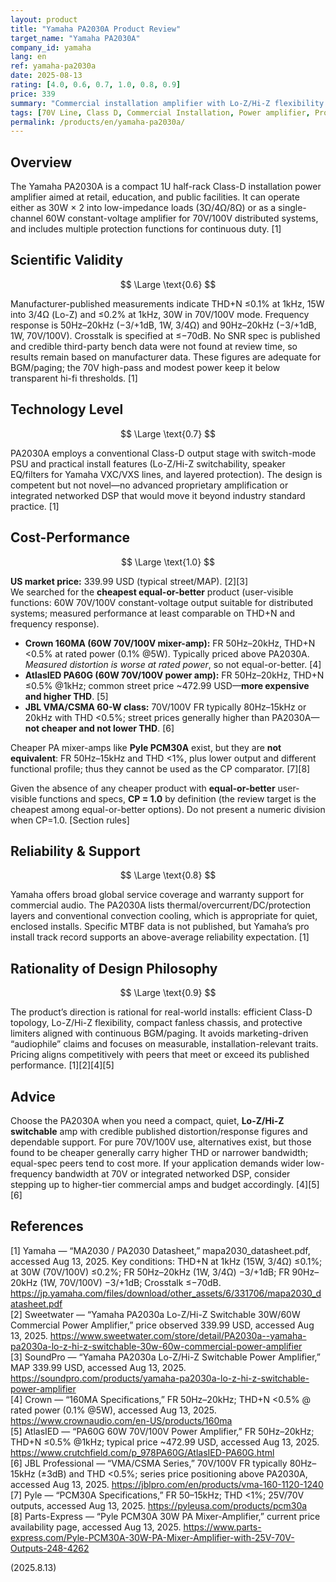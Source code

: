 ```yaml
---
layout: product
title: "Yamaha PA2030A Product Review"
target_name: "Yamaha PA2030A"
company_id: yamaha
lang: en
ref: yamaha-pa2030a
date: 2025-08-13
rating: [4.0, 0.6, 0.7, 1.0, 0.8, 0.9]
price: 339
summary: "Commercial installation amplifier with Lo-Z/Hi-Z flexibility and solid published distortion/response figures; competitively priced versus equal-performance 70V/100V options"
tags: [70V Line, Class D, Commercial Installation, Power amplifier, Professional]
permalink: /products/en/yamaha-pa2030a/
---
```

## Overview

The Yamaha PA2030A is a compact 1U half-rack Class-D installation power amplifier aimed at retail, education, and public facilities. It can operate either as 30W × 2 into low-impedance loads (3Ω/4Ω/8Ω) or as a single-channel 60W constant-voltage amplifier for 70V/100V distributed systems, and includes multiple protection functions for continuous duty. [1]

## Scientific Validity

$$ \Large \text{0.6} $$

Manufacturer-published measurements indicate THD+N ≤0.1% at 1kHz, 15W into 3/4Ω (Lo-Z) and ≤0.2% at 1kHz, 30W in 70V/100V mode. Frequency response is 50Hz–20kHz (−3/+1dB, 1W, 3/4Ω) and 90Hz–20kHz (−3/+1dB, 1W, 70V/100V). Crosstalk is specified at ≤−70dB. No SNR spec is published and credible third-party bench data were not found at review time, so results remain based on manufacturer data. These figures are adequate for BGM/paging; the 70V high-pass and modest power keep it below transparent hi-fi thresholds. [1]

## Technology Level

$$ \Large \text{0.7} $$

PA2030A employs a conventional Class-D output stage with switch-mode PSU and practical install features (Lo-Z/Hi-Z switchability, speaker EQ/filters for Yamaha VXC/VXS lines, and layered protection). The design is competent but not novel—no advanced proprietary amplification or integrated networked DSP that would move it beyond industry standard practice. [1]

## Cost-Performance

$$ \Large \text{1.0} $$

**US market price:** 339.99 USD (typical street/MAP). [2][3]  
We searched for the **cheapest equal-or-better** product (user-visible functions: 60W 70V/100V constant-voltage output suitable for distributed systems; measured performance at least comparable on THD+N and frequency response).

- **Crown 160MA (60W 70V/100V mixer-amp):** FR 50Hz–20kHz, THD+N <0.5% at rated power (0.1% @5W). Typically priced above PA2030A. *Measured distortion is worse at rated power*, so not equal-or-better. [4]
- **AtlasIED PA60G (60W 70V/100V power amp):** FR 50Hz–20kHz, THD+N ≤0.5% @1kHz; common street price ~472.99 USD—**more expensive and higher THD**. [5]
- **JBL VMA/CSMA 60-W class:** 70V/100V FR typically 80Hz–15kHz or 20kHz with THD <0.5%; street prices generally higher than PA2030A—**not cheaper and not lower THD**. [6]

Cheaper PA mixer-amps like **Pyle PCM30A** exist, but they are **not equivalent**: FR 50Hz–15kHz and THD <1%, plus lower output and different functional profile; thus they cannot be used as the CP comparator. [7][8]

Given the absence of any cheaper product with **equal-or-better** user-visible functions and specs, **CP = 1.0** by definition (the review target is the cheapest among equal-or-better options). Do not present a numeric division when CP=1.0. [Section rules]

## Reliability & Support

$$ \Large \text{0.8} $$

Yamaha offers broad global service coverage and warranty support for commercial audio. The PA2030A lists thermal/overcurrent/DC/protection layers and conventional convection cooling, which is appropriate for quiet, enclosed installs. Specific MTBF data is not published, but Yamaha’s pro install track record supports an above-average reliability expectation. [1]

## Rationality of Design Philosophy

$$ \Large \text{0.9} $$

The product’s direction is rational for real-world installs: efficient Class-D topology, Lo-Z/Hi-Z flexibility, compact fanless chassis, and protective limiters aligned with continuous BGM/paging. It avoids marketing-driven “audiophile” claims and focuses on measurable, installation-relevant traits. Pricing aligns competitively with peers that meet or exceed its published performance. [1][2][4][5]

## Advice

Choose the PA2030A when you need a compact, quiet, **Lo-Z/Hi-Z switchable** amp with credible published distortion/response figures and dependable support. For pure 70V/100V use, alternatives exist, but those found to be cheaper generally carry higher THD or narrower bandwidth; equal-spec peers tend to cost more. If your application demands wider low-frequency bandwidth at 70V or integrated networked DSP, consider stepping up to higher-tier commercial amps and budget accordingly. [4][5][6]

## References

[1] Yamaha — “MA2030 / PA2030 Datasheet,” mapa2030_datasheet.pdf, accessed Aug 13, 2025. Key conditions: THD+N at 1kHz (15W, 3/4Ω) ≤0.1%; at 30W (70V/100V) ≤0.2%; FR 50Hz–20kHz (1W, 3/4Ω) −3/+1dB; FR 90Hz–20kHz (1W, 70V/100V) −3/+1dB; Crosstalk ≤−70dB. https://jp.yamaha.com/files/download/other_assets/6/331706/mapa2030_datasheet.pdf  
[2] Sweetwater — “Yamaha PA2030a Lo-Z/Hi-Z Switchable 30W/60W Commercial Power Amplifier,” price observed 339.99 USD, accessed Aug 13, 2025. https://www.sweetwater.com/store/detail/PA2030a--yamaha-pa2030a-lo-z-hi-z-switchable-30w-60w-commercial-power-amplifier  
[3] SoundPro — “Yamaha PA2030a Lo-Z/Hi-Z Switchable Power Amplifier,” MAP 339.99 USD, accessed Aug 13, 2025. https://soundpro.com/products/yamaha-pa2030a-lo-z-hi-z-switchable-power-amplifier  
[4] Crown — “160MA Specifications,” FR 50Hz–20kHz; THD+N <0.5% @ rated power (0.1% @5W), accessed Aug 13, 2025. https://www.crownaudio.com/en-US/products/160ma  
[5] AtlasIED — “PA60G 60W 70V/100V Power Amplifier,” FR 50Hz–20kHz; THD+N ≤0.5% @1kHz; typical price ~472.99 USD, accessed Aug 13, 2025. https://www.crutchfield.com/p_978PA60G/AtlasIED-PA60G.html  
[6] JBL Professional — “VMA/CSMA Series,” 70V/100V FR typically 80Hz–15kHz (±3dB) and THD <0.5%; series price positioning above PA2030A, accessed Aug 13, 2025. https://jblpro.com/en/products/vma-160-1120-1240  
[7] Pyle — “PCM30A Specifications,” FR 50–15kHz; THD <1%; 25V/70V outputs, accessed Aug 13, 2025. https://pyleusa.com/products/pcm30a  
[8] Parts-Express — “Pyle PCM30A 30W PA Mixer-Amplifier,” current price availability page, accessed Aug 13, 2025. https://www.parts-express.com/Pyle-PCM30A-30W-PA-Mixer-Amplifier-with-25V-70V-Outputs-248-4262

(2025.8.13)

